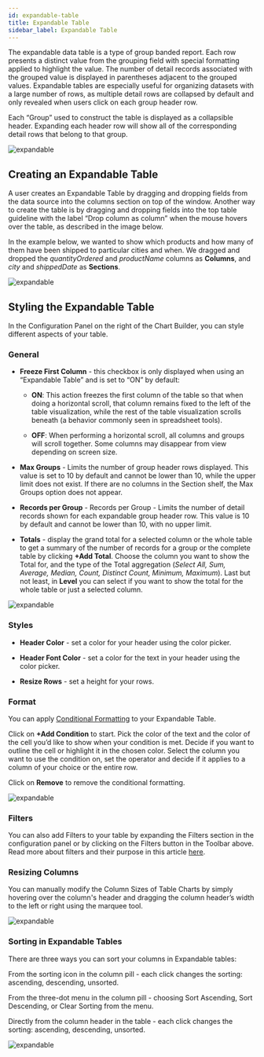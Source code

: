 ```yaml
---
id: expandable-table
title: Expandable Table
sidebar_label: Expandable Table
---
```


<div style={{textAlign: "justify"}}>

 

The expandable data table is a type of group banded report. Each row presents a distinct value from the grouping field with special formatting applied to highlight the value. The number of detail records associated with the grouped value is displayed in parentheses adjacent to the grouped values. Expandable tables are especially useful for organizing datasets with a large number of rows, as multiple detail rows are collapsed by default and only revealed when users click on each group header row.

 

Each “Group” used to construct the table is displayed as a collapsible header. Expanding each header row will show all of the corresponding detail rows that belong to that group.

 

![expandable](https://s3.amazonaws.com/cdn.qrvey.com/documentation_assets/ui-docs/dataviews/chart-types-all/Expandable/expandable.png#thumbnail-60)

 

 

## Creating an Expandable Table

A user creates an Expandable Table by dragging and dropping fields from the data source into the columns section on top of the window. Another way to create the table is by dragging and dropping fields into the top table guideline with the label “Drop column as column” when the mouse hovers over the table, as described in the image below.

 

In the example below, we wanted to show which products and how many of them have been shipped to particular cities and when. We dragged and dropped the *quantityOrdered* and *productName* columns as **Columns**, and *city* and *shippedDate* as **Sections**.

 

 

![expandable](https://s3.amazonaws.com/cdn.qrvey.com/documentation_assets/ui-docs/dataviews/chart-types-all/Expandable/expandable2.gif#thumbnail)

 

 

## Styling the Expandable Table

In the Configuration Panel on the right of the Chart Builder, you can style different aspects of your table.

 

### General

* **Freeze First Column** - this checkbox is only displayed when using an “Expandable Table” and is set to “ON” by default:

   * **ON**: This action freezes the first column of the table so that when doing a horizontal scroll, that column remains fixed to the left of the table visualization, while the rest of the table visualization scrolls beneath (a behavior commonly seen in spreadsheet tools).

   * **OFF**: When performing a horizontal scroll, all columns and groups will scroll together. Some columns may disappear from view depending on screen size.

* **Max Groups** - Limits the number of group header rows displayed. This value is set to 10 by default and cannot be lower than 10, while the upper limit does not exist. If there are no columns in the Section shelf, the Max Groups option does not appear.

* **Records per Group** - Records per Group - Limits the number of detail records shown for each expandable group header row. This value is 10 by default and cannot be lower than 10, with no upper limit.

* **Totals** - display the grand total for a selected column or the whole table to get a summary of the number of records for a group or the complete table by clicking **+Add Total**. Choose the column you want to show the Total for, and the type of the Total aggregation (*Select All, Sum, Average, Median, Count, Distinct Count, Minimum, Maximum*). Last but not least, in **Level** you can select if you want to show the total for the whole table or just a selected column.

 

![expandable](https://s3.amazonaws.com/cdn.qrvey.com/documentation_assets/ui-docs/dataviews/chart-types-all/Expandable/expandable3.png#thumbnail)

 

 

 

### Styles

* **Header Color** - set a color for your header using the color picker.

* **Header Font Color** - set a color for the text in your header using the color picker.

* **Resize Rows** - set a height for your rows.

 

### Format

You can apply <a href="/docs/ui-docs/dataviews/chart-builder/chart-configuration/format" target="_blank">Conditional Formatting</a> to your Expandable Table.

Click on **+Add Condition** to start. Pick the color of the text and the color of the cell you’d like to show when your condition is met. Decide if you want to outline the cell or highlight it in the chosen color. Select the column you want to use the condition on, set the operator and decide if it applies to a column of your choice or the entire row.

Click on **Remove** to remove the conditional formatting.

 

![expandable](https://s3.amazonaws.com/cdn.qrvey.com/documentation_assets/ui-docs/dataviews/chart-types-all/Expandable/expandable4.gif#thumbnail)

 

 

 

### Filters

You can also add Filters to your table by expanding the Filters section in the configuration panel or by clicking on the Filters button in the Toolbar above. Read more about filters and their purpose in this article <a href="/docs/ui-docs/dataviews/chart-builder/chart-configuration/chart-filters" target="_blank">here</a>.

 

 

### Resizing Columns

You can manually modify the Column Sizes of Table Charts by simply hovering over the column's header and dragging the column header’s width to the left or right using the marquee tool.

 

![expandable](https://s3.amazonaws.com/cdn.qrvey.com/documentation_assets/ui-docs/dataviews/chart-types-all/Expandable/expandable6.gif#thumbnail)

 

### Sorting in Expandable Tables

There are three ways you can sort your columns in Expandable tables:

From the sorting icon in the column pill - each click changes the sorting: ascending, descending, unsorted.

From the three-dot menu in the column pill - choosing Sort Ascending, Sort Descending, or Clear Sorting from the menu.

Directly from the column header in the table - each click changes the sorting: ascending, descending, unsorted.

![expandable](https://s3.amazonaws.com/cdn.qrvey.com/documentation_assets/ui-docs/dataviews/chart-types-all/Expandable/expandable7.png#thumbnail)

</div>